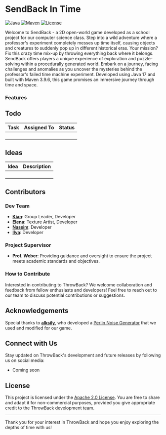 # SendBack In Time
[![Java](https://img.shields.io/badge/Java-17-orange.svg)](https://openjdk.java.net/projects/jdk/17/) [![Maven](https://img.shields.io/badge/Maven-4.0.0-blue.svg)](https://maven.apache.org/download.cgi) [![License](https://img.shields.io/badge/License-Apache_2.0-blue.svg)](https://github.com/DaPlatypus26/ThrowBack?tab=Apache-2.0-1-ov-file#)

Welcome to SendBack - a 2D open-world game developed as a school project for our computer science class. Step into a wild adventure where a professor's experiment completely messes up time itself, causing objects and creatures to suddenly pop up in different historical eras. Your mission? Fix this crazy time mix-up by throwing everything back where it belongs. SendBack offers players a unique experience of exploration and puzzle-solving within a procedurally generated world. Embark on a journey, facing challenges and anomalies as you uncover the mysteries behind the professor's failed time machine experiment. Developed using Java 17 and built with Maven 3.9.6, this game promises an immersive journey through time and space.

### Features



## Todo

| Task | Assigned To | Status |
|------|-------------|--------|
|      |             |        |
|      |             |        |
|      |             |        |
|      |             |        |

## Ideas

| Idea | Description |
|------|-------------|
|      |             |
|      |             |
|      |             |
|      |             |

## Contributors

### Dev Team

- **[Kian](https://github.com/Perry6226)**: Group Leader, Developer
- **[Elena](https://github.com/3layna)**: Texture Artist, Developer
- **[Nassim](https://github.com/Duplos01)**: Developer
- **[Ilya](https://github.com/AnimaMea1)**: Developer

### Project Supervisor

- **Prof. Weber**: Providing guidance and oversight to ensure the project meets academic standards and objectives.

### How to Contribute

Interested in contributing to ThrowBack? We welcome collaboration and feedback from fellow enthusiasts and developers! Feel free to reach out to our team to discuss potential contributions or suggestions.

## Acknowledgements

Special thanks to **[alksily](https://github.com/alksily)**, who developed a [Perlin Noise Generator](https://gist.github.com/alksily/7a85a1898e65c936f861ee93516e397d) that we used and modified for our game.

## Connect with Us

Stay updated on ThrowBack's development and future releases by following us on social media:

- Coming soon

## License

This project is licensed under the [Apache 2.0 License](https://github.com/DaPlatypus26/ThrowBack?tab=Apache-2.0-1-ov-file#). You are free to share and adapt it for non-commercial purposes, provided you give appropriate credit to the ThrowBack development team.

---

Thank you for your interest in ThrowBack and hope you enjoy exploring the depths of time with us!

